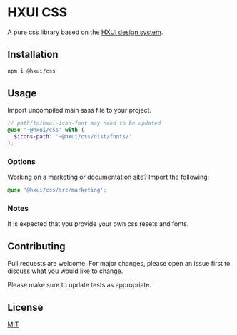 # HXUI CSS

A pure css library based on the [HXUI design system](https://hxui.io).

## Installation

```bash
npm i @hxui/css
```

## Usage

Import uncompiled main sass file to your project.

```scss
// path/to/hxui-icon-font may need to be updated
@use '~@hxui/css' with (
  $icons-path: '~@hxui/css/dist/fonts/'
);
```

### Options

Working on a marketing or documentation site? Import the following:

```scss
@use '@hxui/css/src/marketing';
```

### Notes

It is expected that you provide your own css resets and fonts.

## Contributing

Pull requests are welcome. For major changes, please open an issue first to discuss what you would like to change.

Please make sure to update tests as appropriate.

## License

[MIT](https://choosealicense.com/licenses/mit/)
